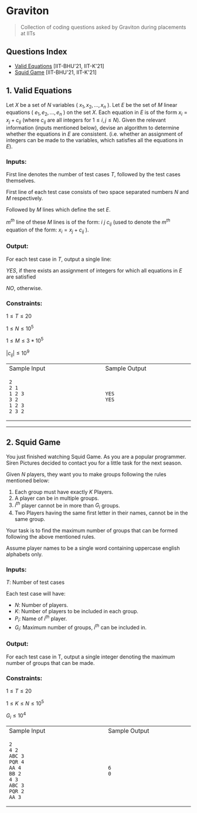 # Graviton
> Collection of coding questions asked by Graviton during placements at IITs

## Questions Index

* [Valid Equations](#1-valid-equations) [IIT-BHU'21, IIT-K'21]
* [Squid Game](#2-squid-game) [IIT-BHU'21, IIT-K'21]

## 1. Valid Equations

Let $X$ be a set of $N$ variables ( $x_1, x_2,..., x_n$ ). Let $E$ be the set of $M$ linear equations ( $e_1, e_2,..., e_n$ ) on the set $X$. Each equation in $E$ is of the form $x_i = x_j + c_{ij}$ (where $c_{ij}$ are all integers for $1 \leq i, j \leq N$). Given the relevant information (inputs mentioned below), devise an algorithm to determine whether the equations in $E$ are consistent. (i.e. whether an assignment of integers can be made to the variables, which satisfies all the equations in $E$).

### Inputs:

First line denotes the number of test cases $T$, followed by the test cases themselves.

First line of each test case consists of two space separated numbers $N$ and $M$ respectively.

Followed by $M$ lines which define the set $E$.

$m^{th}$ line of these $M$ lines is of the form: $i$ $j$ $c_{ij}$ (used to denote the $m^{th}$ equation of the form: $x_i = x_j + c_{ij}$ ).

### Output:

For each test case in $T$, output a single line:

$YES$, if there exists an assignment of integers for which all equations in $E$ are satisfied

$NO$, otherwise.

### Constraints:

$1 \leq T \leq 20$

$1 \leq N \leq 10^5$

$1 \leq M \leq 3 * 10^5$

$|c_{ij}| \leq 10^9$

<table width="600px">
<tr>
<td> Sample Input </td>
<td> Sample Output </td>
</tr>
<tr>
<td>

```shell
2                                 
2 1
1 2 3
3 2
1 2 3
2 3 2
```

</td>
<td>

```shell
YES                            
YES
```

</td>
</tr>
</table>

---

## 2. Squid Game

You just finished watching Squid Game. As you are a popular programmer. Siren Pictures decided to contact you for a little task for the next season.

Given $N$ players, they want you to make groups following the rules mentioned below:

  1. Each group must have exactly $K$ Players.
  2. A player can be in multiple groups.
  3. $i^{th}$ player cannot be in more than $G_i$ groups.
  4. Two Players having the same first letter in their names, cannot be in the same group.
  
Your task is to find the maximum number of groups that can be formed following the above mentioned rules.

Assume player names to be a single word containing uppercase english alphabets only.

### Inputs:

$T$: Number of test cases

Each test case will have:

  * $N$: Number of players.
  * $K$: Number of players to be included in each group.
  * $P_i$: Name of $i^{th}$ player.
  * $G_i$: Maximum number of groups, $i^{th}$ can be included in.

### Output:

For each test case in T, output a single integer denoting the maximum number of groups that can be made.

### Constraints:

$1 \leq T \leq 20$

$1 \leq K \leq N \leq 10^5$

$G_i \leq 10^4$

<table>
<tr>
<td> Sample Input </td>
<td> Sample Output </td>
</tr>
<tr>
<td>

```shell
2                                 
4 2
ABC 3
PQR 4
AA 4
BB 2
4 3
ABC 3
PQR 2
AA 3
```

</td>
<td>

```shell
6                            
0
```

</td>
</tr>
</table>
